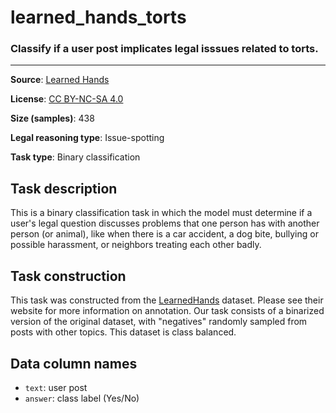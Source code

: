 # learned_hands_torts

### Classify if a user post implicates legal isssues related to torts.
---



**Source**: [Learned Hands](https://spot.suffolklitlab.org/data/#learnedhands)

**License**: [CC BY-NC-SA 4.0](https://creativecommons.org/licenses/by-nc-sa/4.0/)

**Size (samples)**: 438

**Legal reasoning type**: Issue-spotting

**Task type**: Binary classification

## Task description

This is a binary classification task in which the model must determine if a user's legal question discusses problems that one person has with another person (or animal), like when there is a car accident, a dog bite, bullying or possible harassment, or neighbors treating each other badly.

## Task construction

This task was constructed from the [LearnedHands](https://suffolklitlab.org/) dataset. Please see their website for more information on annotation. Our task consists of a binarized version of the original dataset, with "negatives" randomly sampled from posts with other topics. This dataset is class balanced.

## Data column names

- `text`: user post
- `answer`: class label (Yes/No)
